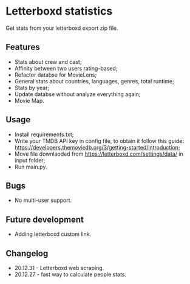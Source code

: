 # Letterboxd statistics
Get stats from your letterboxd export zip file.

## Features
- Stats about crew and cast;
- Affinity between two users rating-based;
- Refactor databse for MovieLens;
- General stats about countries, languages, genres, total runtime;
- Stats by year;
- Update databse without analyze everything again;
- Movie Map.

## Usage
- Install requirements.txt;
- Write your TMDB API key in config file, to obtain it follow this guide: https://developers.themoviedb.org/3/getting-started/introduction;
- Move file downlaoded from https://letterboxd.com/settings/data/ in input folder;
- Run main.py.

## Bugs
- No multi-user support.

## Future development
- Adding letterboxd custom link.

## Changelog
- 20.12.31 - Letterboxd web scraping.
- 20.12.27 - fast way to calculate people stats.
